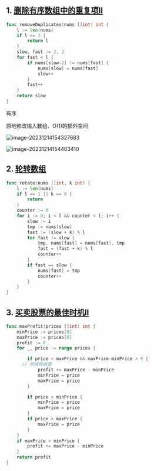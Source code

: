 ## 1. [删除有序数组中的重复项II](https://leetcode.cn/problems/remove-duplicates-from-sorted-array-ii/description/?envType=study-plan-v2&envId=top-interview-150)

```go
func removeDuplicates(nums []int) int {
	l := len(nums)
	if l <= 2 {
		return l
	}
	slow, fast := 2, 2
	for fast < l {
		if nums[slow-2] != nums[fast] {
			nums[slow] = nums[fast]
			slow++
		}
		fast++
	}
	return slow
}
```

有序

原地修改输入数组、O(1)的额外空间

![image-20231214154327683](https://oss.wyxxt.org.cn/images/2023/12/14/21aaa802-2f58-44b8-84f0-47ec998e606d.png)

![image-20231214154403410](https://oss.wyxxt.org.cn/images/2023/12/14/405a0921-59a9-4dbd-b152-3f24c60ec55f.png)



## 2. [轮转数组](https://leetcode.cn/problems/rotate-array/description/?envType=study-plan-v2&envId=top-interview-150)

```go
func rotate(nums []int, k int) {
	l := len(nums)
	if l == 1 || k == 0 {
		return
	}
	counter := 0
	for i := 0; i < l && counter < l; i++ {
		slow := i
		tmp := nums[slow]
		fast := (slow + k) % l
		for fast != slow {
			tmp, nums[fast] = nums[fast], tmp
			fast = (fast + k) % l
			counter++
		}
		if fast == slow {
			nums[fast] = tmp
			counter++
		}
	}
}
```

## 3. [买卖股票的最佳时机II](https://leetcode.cn/problems/best-time-to-buy-and-sell-stock-ii/description/?envType=study-plan-v2&envId=top-interview-150)

```go
func maxProfit(prices []int) int {
	minPrice := prices[0]
	maxPrice := prices[0]
	profit := 0
	for _, price := range prices {

		if price < maxPrice && maxPrice-minPrice > 0 {
      // 阶段性结算
			profit += maxPrice - minPrice
			minPrice = price
			maxPrice = price
		}

		if price < minPrice {
			minPrice = price
			maxPrice = price
		}
		if price > maxPrice {
			maxPrice = price
		}
	}
	if maxPrice > minPrice {
		profit += maxPrice - minPrice
	}
	return profit
}
```

